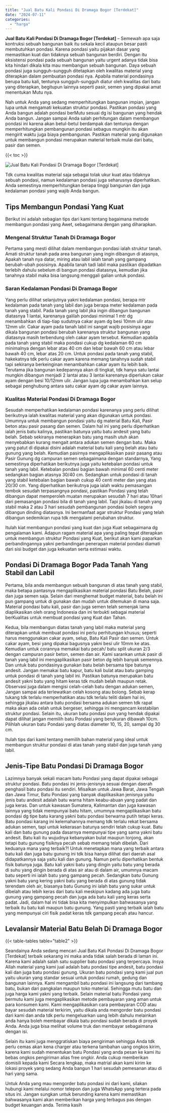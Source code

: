 ```yaml
---
title: "Jual Batu Kali Pondasi Di Dramaga Bogor [Terdekat]"
date: "2024-07-11"
categories: 
  - "harga"
---
```


**Jual Batu Kali Pondasi Di Dramaga Bogor \[Terdekat\]** – Semewah apa saja kontruksi sebuah bangunan baik itu sekala kecil ataupun besar pasti membutuhkan pondasi. Karena pondasi yaitu pijakan dasar yang memastikan kuat dan tidaknya sebuah bangunan berdiri. Dengan itu eksistensi pondasi pada sebuah bangunan yaitu urgent adanya tidak bisa kita hindari dikala kita mau membangun sebuah bangunan. Daya sebuah pondasi juga sungguh-sungguh ditetapkan oleh kwalitas material yang diterapkan dalam pembuatan pondasi nya. Apabila material pondasinya berupa batu kali, tentunya sungguh-sungguh diatur oleh kwalitas dari batu yang diterapkan, begitupun lainnya seperti pasir, semen yang dipakai amat menentukan Mutu nya.

Nah untuk Anda yang sedang memperhitungkan bangunan impian, jangan lupa untuk mengamati kekuatan struktur pondasi. Pastikan pondasi yang Anda bangun adalah pondasi berMutu sesuai dg isi bangunan yang hendak Anda bangun. Jangan sampai Anda salah perhitungan dalam membangun pondasi ini karena akan betul-betul berdampak dan tentunya dengan memperhitungkan pembangunan pondasi sebagus mungkin itu akan mengirit waktu juga biaya pembangunan. Pastikan material yang digunakan untuk membangun pondasi merupakan material terbaik mulai dari batu, pasir dan semen.

{{< toc >}}

![Jual Batu Kali Pondasi Di Dramaga Bogor [Terdekat]](/images/jual-batu-kali-20.png)

Tdk cuma kwalitas material saja sebagai tolak ukur kuat atau tidaknya sebuah pondasi, namun kedalaman pondasi juga seharusnya diperhatikan. Anda semestinya memperhitungkan berapa tinggi bangunan dan juga kedalaman pondasi yang wajib Anda bangun.

## Tips Membangun Pondasi Yang Kuat

Berikut ini adalah sebagian tips dari kami tentang bagaimana metode membangun pondasi yang Awet, sebagaimana dengan yang diharapkan.

### Mengenal Struktur Tanah Di Dramaga Bogor

Pertama yang mesti dilihat dalam membangun pondasi ialah struktur tanah. Amati struktur tanah pada area bangunan yang ingin dibangun di atasnya, Apakah tanah nya datar, miring atau labil ialah tanah yang gampang berubah-ubah posisinya. Apabila tanah tadi labil maka pastikan dipadatkan terlebih dahulu sebelum di bangun pondasi diatasnya, kemudian jika tanahnya stabil maka bisa langsung menggali galian untuk pondasi.

### Saran Kedalaman Pondasi Di Dramaga Bogor

Yang perlu dilihat selanjutnya yakni kedalaman pondasi, berapa mtr kedalaman pada tanah yang labil dan juga berapa meter kedalaman pada tanah yang stabil. Pada tanah yang labil jika ingin dibangun bangunan diatasnya 1 lantai, karenanya galilah pondasi minimal 1 mtr dg menambahkan di tiap-tiap sudutnya cakar ayam dg besi 10mm ulir atau 12mm ulir. Cakar ayam pada tanah labil ini sangat wajib posisinya agar dikala bangunan pondasi berubah karenanya struktur bangunan yang diatasnya masih terbendung oleh cakar ayam tersebut. Kemudian apabila pada tanah yang stabil maka pondasi cukup dg kedalaman 60 cm minimalnya dengan lebar atas 40 cm dan lebar bawah 60 cm atau lebar bawah 40 cm, lebar atas 20 cm. Untuk pondasi pada tanah yang stabil, hakekatnya tdk perlu cakar ayam karena memang tanahnya sudah stabil tapi sekiranya berkeinginan menambahkan cakar ayam itu lebih baik. Terutama jika bangunan kedepannya akan di tingkat, tdk hanya satu lantai mungkin dibangun menjadi 2 lantai atau 3 lantai karenanya diperlukan cakar ayam dengan besi 10/12mm ulir. Jangan lupa juga menambahkan kan selup sebagai penghubung antara satu cakar ayam dg cakar ayam lainnya.

### Kualitas Material Pondasi Di Dramaga Bogor

Sesudah memperhatikan kedalaman pondasi karenanya yang perlu dilihat berikutnya ialah kwalitas material yang akan digunakan untuk pondasi. Umumnya untuk membangun pondasi yaitu dg material Batu Kali, Pasir beton atau pasir pasang dan semen. Dalam hal ini yang perlu diperhatikan ialah jenis batu kalinya, pastikan batunya yaitu batu andesit yang batu belah. Sebab sekiranya menerapkan batu yang masih utuh akan menyebabkan kurang mengait antara adukan semen dengan batu. Maka yang patut di dipakai disini adalah material batu kali yang belah atau batu gunung yang belah. Kemudian pasirnya mengaplikasikan pasir pasang atau Pasir Gunung dg campuran semen sebagaimana dengan standarnya, Yang semestinya diperhatikan berikutnya juga yaitu ketebalan pondasi untuk tanah yang labil. Ketebalan pondasi bagian bawah minimal 60 centi meter sedangkan bagian atasnya 30/40 cm. Sedangkan untuk pondasi di tanah yang stabil ketebalan bagian bawah cukup 40 centi meter dan yang atas 20/30 cm. Yang diperhatikan berikutnya juga ialah waktu pemasangan tembok sesudah terpasangnya pondasi, pastikan Pondasi yang telah dibangun dapat memperoleh muatan merupakan sesudah 7 hari atau 10hari dari pemasangan pondasi bila di tanah yang labil. Tapi jikalau di tanah yang stabil maka 2 atau 3 hari sesudah pembangunan pondasi boleh segera dibangun dinding diatasnya. Ini bermanfaat agar struktur Pondasi yang telah dibangun sedemikian rupa tdk mengalami perubahan struktur.

Itulah kiat membangun pondasi yang kuat dan juga Kuat sebagaimana dg pengalaman kami. Adapun ragam material apa yang paling tepat diterapkan untuk membangun struktur Pondasi yang Kuat, berikut akan kami paparkan perbandingannya yakni perbandingan penerapan material pondasi diamati dari sisi budget dan juga kekuatan serta estimasi waktu.

## Pondasi Di Dramaga Bogor Pada Tanah Yang Stabil dan Labil

Pertama, bila anda membangun sebuah bangunan di atas tanah yang stabil, maka betapa pantasnya mengaplikasikan material pondasi Batu Belah, pasir dan juga semen saja. Selain dari menghemat budget material, batu belah ini pun gampang untuk di gunakan dan mudah untuk ditemukan di mana saja. Material pondasi batu kali, pasir dan juga semen telah semenjak lama diaplikasikan oleh orang Indonesia dan ini terbukti sebagai material berKualitas untuk membuat pondasi yang Kuat dan Tahan.

Kedua, bila membangun diatas tanah yang labil maka material yang diterapkan untuk membuat pondasi ini perlu perhitungan khusus; seperti harus menggunakan cakar ayam, selup, Batu Kali Pasir dan semen. Untuk cakar ayam, besi yang dipakai bagusnya yakni besi ulir 10mm ke atas. Kemudian untuk corannya memakai batu pecah/ batu split ukuran 2/3 dengan campuran pasir beton, semen dan air. Kami sarankan untuk pasir di tanah yang labil ini mengaplikasikan pasir beton dg lebih banyak semennya. Dan untuk batu pondasinya gunakan batu belah bersama tipe batunya andesit. Jangan memakai batu kapur, batu kali bulat atau batu gamping untuk pondasi di tanah yang labil ini. Pastikan batunya merupakan batu andesit yakni batu yang hitam keras tdk mudah belah maupun retak. Observasi juga dalam mengisi celah-celah batu dengan adukan semen, Jangan sampai ada terlewatkan celah kosong atau bolong. Sebab kerap tukang tdk terlalu memperhatikan atau tdk terlalu teliti dalam hal ini, sehingga jikalau antara batu pondasi bersama adukan semen tdk rapat maka akan ada celah untuk bergeser, sehingga ini mengancam kestabilan struktur pondasi. Selain itu, ukuran batu pondasi pun yang hendak dipakai dapat dilihat jangan memilih batu Pondasi yang berukuran dibawah 10cm. Pilihlah ukuran batu Pondasi yang diatas diameter 10, 15, 20, sampai dg 30 cm.

Itulah tips dari kami tentang memilih bahan material yang ideal untuk membangun struktur pondasi di atas tanah yang stabil dan juga tanah yang labil.

## Jenis-Tipe Batu Pondasi Di Dramaga Bogor

Lazimnya banyak sekali macam batu Pondasi yang dapat dipakai sebagai struktur pondasi. Batu pondasi ini jenis-jenisnya sesuai dengan daerah penghasil batu pondasi itu sendiri. Misalkan untuk Jawa Barat, Jawa Tengah dan Jawa Timur, Batu Pondasi yang banyak diaplikasikan jenisnya yaitu jenis batu andesit adalah batu warna hitam keabu-abuan yang padat dan juga keras. Dan untuk kawasan Sumatera, Kalimantan dan juga kawasan lainnya yang tidak mempunyai batu hitam, umumnya mengaplikasikan batu pondasi dg tipe batu karang yakni batu pondasi berwarna putih tetapi keras. Batu pondasi karang ini kelemahannya memang tdk terlalu rekat bersama adukan semen, tapi untuk kekerasan batunya sendiri telah cukup kuat. Batu kali dan batu gunung pada dasarnya mempunyai tipe yang sama yakni batu andesit. Batu kali itu wujudnya kebanyakan bulat maupun lonjong, akan tetapi batu gunung fisiknya pecah sebab memang telah dibelah. Dari keduanya mana yang terbaik?! Untuk menetapkan mana yang terbaik antara batu kali dan juga batu gunung ini tdk bisa hanya dilihat dari daerah asal didapatkannya saja yaitu kali dan gunung. Namun perlu diperhatikan bentuk fisik batunya juga. Batu kali yakni batu yang dingin yaitu batu yang berada di suhu yang dingin berada di atas air atau di dalam air, umumnya macam batu seperti ini ialah batu yang gampang pecah. Sedangkan batu Gunung yakni batu yang kering yakni batu yang berada di atas gunung tidak terendam oleh air, biasanya batu Gunung ini ialah batu yang sukar untuk dibelah atau lebih keras dari batu kali meskipun kadang ada juga batu gunung yang gampang pecah dan juga ada batu kali yang keras serta padat. Jadi, dalam hal ini tidak bisa kita menyimpulkan bahwasanya yang terbaik itu batu kali maupun batu gunung. Yang pasti yang terbaik ialah batu yang mempunyai ciri fisik padat keras tdk gampang pecah atau hancur.

## Levalansir Material Batu Belah Di Dramaga Bogor

{{< table-tables table="table2" >}}

Seandainya Anda sedang mencari Jual Batu Kali Pondasi Di Dramaga Bogor \[Terdekat\] terbaik sekarang ini maka anda tidak salah berada di laman ini. Karena kami adalah salah satu supplier batu pondasi yang terpercaya. Insya Allah material yang kami jual adalah batu pondasi tipe andesit, batu pondasi kali dan juga batu pondasi gunung. Ukuran batu pondasi yang kami jual pun yaitu ukuran yang standar sesuai untuk pondasi rumah, gedung dan bangunan lainnya. Kami mengambil batu pondasi ini langsung dari tambang batu, bukan dari pangkalan maupun toko material. Sehingga mutu batu dan juga harga kami yakni yang terbaik. Selain material batu Pondasi yang bermutu kami juga mengaplikasikan metode pembayaran yang aman untuk para konsumen kami. Kami mengaplikasikan cara pembayaran COD atau bayar sesudah material terkirim, yaitu dikala anda mengorder batu pondasi dari kami dan anda tdk perlu mengeluarkan uang lebih dahulu melainkan anda hanya boleh membayar dikala batu pondasi sudah berada di proyek Anda. Anda juga bisa melihat volume truk dan membayar sebagaimana dengan isi.

Selain itu kami juga menggratiskan biaya pengiriman sehingga Anda tdk perlu cemas akan kena charger atau terkena tambahan uang ongkos kirim, karena kami sudah menentukan batu Pondasi yang anda pesan ke kami itu bebas ongkos pengiriman alias free ongkir. Anda cukup memberikan domisili kepada kami Secara lengkap, maka matrial akan kami kirim ke lokasi proyek yang sedang Anda bangun 1 hari sesudah pemesanan atau di hari yang sama.

Untuk Anda yang mau mengorder batu pondasi ini dari kami, silakan hubungi kami melalui nomor telepon dan juga WhatsApp yang tertera pada situs ini. Jangan sungkan untuk berunding karena kami memastikan bahwasanya kami akan memberikan harga yang terbagus pas dengan budget keuangan anda. Terima kasih
